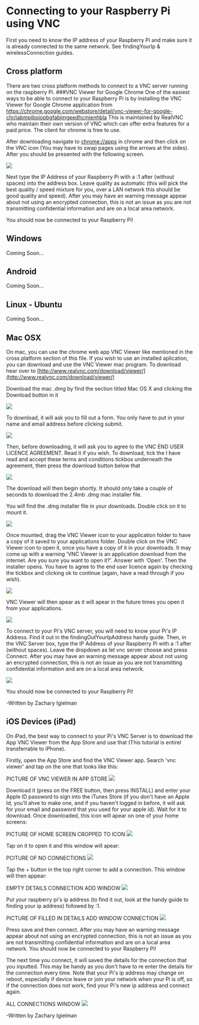 Connecting to your Raspberry Pi using VNC
=============
First you need to know the IP address of your Raspberry Pi and make sure it is already connected to the same network. See findingYourIp & wirelessConnection guides.

Cross platform
-----------
There are two cross platform methods to connect to a VNC server running on the raspberry Pi.
###VNC Viewer for Google Chrome
One of the easiest ways to be able to connect to your Raspberry Pi is by installing the VNC Viewer for Google Chrome application from https://chrome.google.com/webstore/detail/vnc-viewer-for-google-chr/iabmpiboiopbgfabjmgeedhcmjenhbla
This is maintained by RealVNC who maintain their own version of VNC which can offer extra features for a paid price. The client for chrome is free to use.

After downloading navigate to <a href="chrome://apps" target="_blank">chrome://apps</a> in chrome and then click on the VNC icon (You may have to swap pages using the arrows at the sides). After you should be presented with the following screen.

<a href="" target="_blank"><img src="imageResources/vncP1.png"/></a>

Next type the IP Address of your Raspberry Pi with a :1 after (without spaces) into the address box. Leave quality as automatic (this will pick the best quality / speed mixture for you, over a LAN network this should be good quality and speed).
After you may have an warning message appear about not using an encrypted connection, this is not an issue as you are not transmitting confidential information and are on a local area network.

You should now be connected to your Raspberry Pi!

Windows
-----------
Coming Soon...

Android
----------
Coming Soon...

Linux - Ubuntu
-----------
Coming Soon...

Mac OSX
-----------
On mac, you can use the chrome web app VNC Viewer like mentioned in the cross platform section of this file. If you wish to use an installed aplication, you can download and use the VNC Viewer mac program. To download hear over to [http://www.realvnc.com/download/viewer/](http://www.realvnc.com/download/viewer/)

Download the mac .dmg by find the section titled Mac OS X and clicking the Download button in it

<a href="" target="_blank"><img src="imageResources/vncViewerDownloadMacOSX.png"/></a>

To download, it will ask you to fill out a form. You only have to put in your name and email address before clicking submit.

<a href="" target="_blank"><img src="imageResources/formVncViewerDownloadMac.png"/></a>

Then, before downloading, it will ask you to agree to the VNC END USER LICENCE AGREEMENT. Read it if you wish. To download, tick the  I have read and accept these terms and conditions tickbox underneath the agreement, then press the download button below that

<a href="" target="_blank"><img src="imageResources/eulaAgreeOnlineMacDownloadVNC.png"/></a>

The download will then begin shortly. It should only take a couple of seconds to download the 2.4mb .dmg mac installer file.

You will find the .dmg installer file in your downloads. Double click on it to mount it.

<a href="" target="_blank"><img src="imageResources/mountedVncMac.png"/></a>

Once mounted, drag the VNC Viewer icon to your application folder to have a copy of it saved to your applications folder. Double click on the VNC Viewer icon to open it, once you have a copy of it in your downloads. It may come up with a warning 'VNC Viewer is an application download from the internet. Are you sure you want to open it?'. Answer with 'Open'. Then the installer opens. You have to agree to the end user licence again by checking the tickbox and clicking ok to continue (again, have a read through if you wish).

<a href="" target="_blank"><img src="imageResources/eulaAgreeInstallerMacVNC.png"/></a>

VNC Viewer will then apear as it will apear in the future times you open it from your applications.

<a href="" target="_blank"><img src="imageResources/blankVncEntryMac.png"/></a>

To connect to your Pi's VNC server, you will need to know your Pi's IP Address. Find it out in the findingOutYourIpAddress handy guide. Then, in the VNC Server box, type the IP Address of your Raspberry Pi with a :1 after (without spaces). Leave the dropdown as let vnc server choose and press Connect. After you may have an warning message appear about not using an encrypted connection, this is not an issue as you are not transmitting confidential information and are on a local area network.

<a href="" target="_blank"><img src="imageResources/piVncEntryMac.png"/></a>

You should now be connected to your Raspberry Pi!

-Written by Zachary Igielman

iOS Devices (iPad)
----------
On iPad, the best way to connect to your Pi's VNC Server is to download the App VNC Viewer from the App Store and use that (This tutorial is entirel transferrable to iPhone).

Firstly, open the App Store and find the VNC Viewer app. Search 'vnc viewer' and tap on the one that looks like this:

PICTURE OF VNC VIEWER IN APP STORE
<a href="" target="_blank"><img src="imageResources/ipadvnc/1.PNG"/></a>

Download it (press on the FREE button, then press INSTALL) and enter your Apple ID password to sign into the iTunes Store (if you don't have an Apple Id, you'll ahve to make one, and if you haven't logged in before, it will ask for your email and password that you used for your apple id). Wait for it to download. Once downloaded, this icon will apear on one of your home screens:

PICTURE OF HOME SCREEN CROPPED TO ICON
<a href="" target="_blank"><img src="imageResources/ipadvnc/2.PNG"/></a>

Tap on it to open it and this window will apear:

PCITURE OF NO CONNECTIONS
<a href="" target="_blank"><img src="imageResources/ipadvnc/3.PNG"/></a>

Tap the + button in the top right corner to add a connection. This window will then appear:

EMPTY DETAILS CONNECTION ADD WINDOW
<a href="" target="_blank"><img src="imageResources/ipadvnc/4.PNG"/></a>

Put your raspberry pi's ip address (to find it out, look at the handy guide to finding your ip address) followed by :1.

PICTURE OF FILLED IN DETAILS ADD WINDOW CONNECTION
<a href="" target="_blank"><img src="imageResources/ipadvnc/5.PNG"/></a>

Press save and then connect. After you may have an warning message appear about not using an encrypted connection, this is not an issue as you are not transmitting confidential information and are on a local area network. You should now be connected to your Raspberry Pi!

The next time you connect, it will saved the details for the connection that you inputted. This may be handy as you don't have to re enter the details for the connection every time. Note that your Pi's ip address may change on reboot, especially if device leave or join your network when your Pi is off, so if the connection does not work, find your Pi's new ip address and connect again.

ALL CONNECTIONS WINDOW
<a href="" target="_blank"><img src="imageResources/ipadvnc/6.PNG"/></a>

-Written by Zachary Igielman
